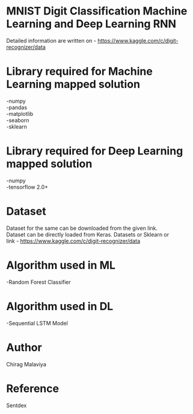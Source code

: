 # MNIST Digit Classification Machine Learning and Deep Learning RNN
Detailed information are written on - https://www.kaggle.com/c/digit-recognizer/data

# Library required for Machine Learning mapped solution
 -numpy 
 <br>
 -pandas
 <br>
 -matplotlib
 <br>
 -seaborn
 <br>
 -sklearn 
 <br>
 
 
# Library required for Deep Learning mapped solution
-numpy 
 <br>
-tensorflow 2.0+
 <br>
 

# Dataset
Dataset for the same can be downloaded from the given link.<br>
Dataset can be directly loaded from Keras. Datasets or Sklearn or <br>
link - https://www.kaggle.com/c/digit-recognizer/data
<br>

# Algorithm used in ML
-Random Forest Classifier

# Algorithm used in DL
-Sequential LSTM Model<br>

# Author
Chirag Malaviya<br>

# Reference
Sentdex
